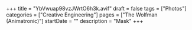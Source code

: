 +++
title = "YbVwuap98vzJWrtO6h3k.avif"
draft = false
tags = ["Photos"]
categories = ["Creative Engineering"]
pages = ["The Wolfman (Animatronic)"]
startDate = ""
description = "Mask"
+++

